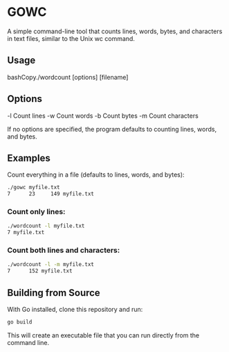 # GOWC
A simple command-line tool that counts lines, words, bytes, and characters in text files, similar to the Unix wc command.

## Usage
bashCopy./wordcount [options] [filename]

## Options

-l Count lines
-w Count words
-b Count bytes
-m Count characters

If no options are specified, the program defaults to counting lines, words, and bytes.

## Examples
Count everything in a file (defaults to lines, words, and bytes):
```bash
./gowc myfile.txt
7      23     149 myfile.txt
```

### Count only lines:

```bash
./wordcount -l myfile.txt
7 myfile.txt
```
### Count both lines and characters:
```bash
./wordcount -l -m myfile.txt
7      152 myfile.txt
```

## Building from Source
With Go installed, clone this repository and run:
```bash
go build
```
This will create an executable file that you can run directly from the command line.

